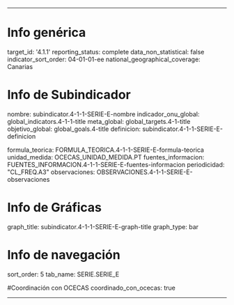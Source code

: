 ---

# Info genérica
target_id: '4.1.1'
reporting_status: complete
data_non_statistical: false
indicator_sort_order: 04-01-01-ee
national_geographical_coverage: Canarias

# Info de Subindicador
nombre: subindicator.4-1-1-SERIE-E-nombre
indicador_onu_global: global_indicators.4-1-1-title
meta_global: global_targets.4-1-title
objetivo_global: global_goals.4-title
definicion: subindicator.4-1-1-SERIE-E-definicion

formula_teorica: FORMULA_TEORICA.4-1-1-SERIE-E-formula-teorica
unidad_medida: OCECAS_UNIDAD_MEDIDA.PT
fuentes_informacion: FUENTES_INFORMACION.4-1-1-SERIE-E-fuentes-informacion
periodicidad: "CL_FREQ.A3"
observaciones: OBSERVACIONES.4-1-1-SERIE-E-observaciones

# Info de Gráficas
graph_title: subindicator.4-1-1-SERIE-E-graph-title
graph_type: bar

# Info de navegación
sort_order: 5
tab_name: SERIE.SERIE_E

#Coordinación con OCECAS
coordinado_con_ocecas: true

---